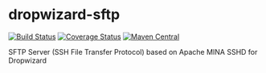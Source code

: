 # dropwizard-sftp
[![Build Status](https://travis-ci.org/dhatim/dropwizard-sftp.png?branch=master)](https://travis-ci.org/dhatim/dropwizard-sftp)
[![Coverage Status](https://coveralls.io/repos/github/dhatim/dropwizard-sftp/badge.svg?branch=master)](https://coveralls.io/github/dhatim/dropwizard-sftp?branch=master)
[![Maven Central](https://maven-badges.herokuapp.com/maven-central/org.dhatim/dropwizard-sftp/badge.svg)](https://maven-badges.herokuapp.com/maven-central/org.dhatim/dropwizard-sftp)

SFTP Server (SSH File Transfer Protocol) based on Apache MINA SSHD for Dropwizard

